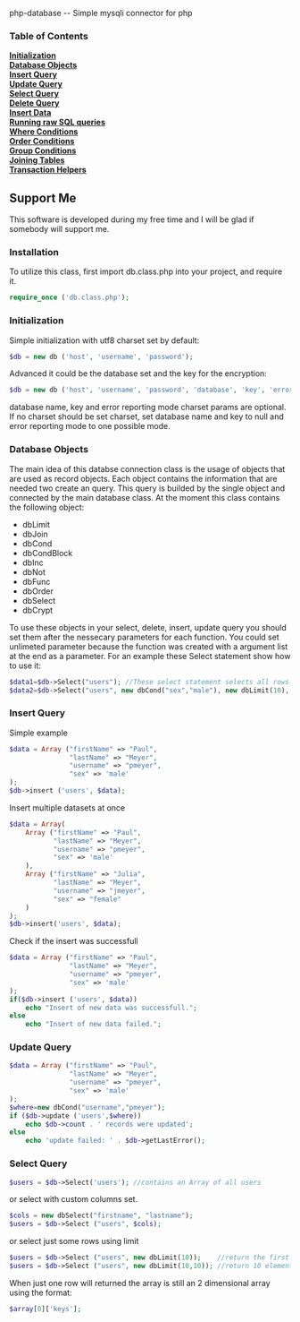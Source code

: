 php-database -- Simple mysqli connector for php

### Table of Contents

**[Initialization](#initialization)**  
**[Database Objects](#database-objects)**  
**[Insert Query](#insert-query)**  
**[Update Query](#update-query)**  
**[Select Query](#select-query)**  
**[Delete Query](#delete-query)**  
**[Insert Data](#insert-data)**  
**[Running raw SQL queries](#running-raw-sql-queries)**  
**[Where Conditions](#where--having-methods)**  
**[Order Conditions](#ordering-method)**  
**[Group Conditions](#grouping-method)**  
**[Joining Tables](#join-method)**  
**[Transaction Helpers](#transaction-helpers)**  

## Support Me

This software is developed during my free time and I will be glad if somebody will support me.

### Installation
To utilize this class, first import db.class.php into your project, and require it.

```php
require_once ('db.class.php');
```



### Initialization
Simple initialization with utf8 charset set by default:
```php
$db = new db ('host', 'username', 'password');
```

Advanced it could be the database set and the key for the encryption:
```php
$db = new db ('host', 'username', 'password', 'database', 'key', 'errorReporting');
```
database name, key and error reporting mode charset params are optional.
If no charset should be set charset, set database name and key to null and error reporting mode to one possible mode.

### Database Objects
The main idea of this databse connection class is the usage of objects that are used as record objects. Each object contains the information that are needed two create an query. This query is builded by the single object and connected by the main database class.
At the moment this class contains the following object:
+ dbLimit
+ dbJoin
+ dbCond
+ dbCondBlock
+ dbInc
+ dbNot
+ dbFunc
+ dbOrder
+ dbSelect
+ dbCrypt

To use these objects in your select, delete, insert, update query you should set them after the nessecary parameters for each function. You could set unlimeted parameter because the function was created with a argument list at the end as a parameter. 
For an example these Select statement show how to use it:
```php
$data1=$db->Select("users"); //These select statement selects all rows and columns from the table users
$data2=$db->Select("users", new dbCond("sex","male"), new dbLimit(10), dbSelect("username"), dbCrypt("username")); //These select statement selects just the first ten male users and returns the uncrypted row username

```


### Insert Query
Simple example
```php
$data = Array ("firstName" => "Paul",
               "lastName" => "Meyer",
               "username" => "pmeyer",
               "sex" => 'male'
);
$db->insert ('users', $data);
```

Insert multiple datasets at once
```php
$data = Array(
    Array ("firstName" => "Paul",
           "lastName" => "Meyer",
           "username" => "pmeyer",
           "sex" => 'male'
    ),
    Array ("firstName" => "Julia",
           "lastName" => "Meyer",
           "username" => "jmeyer",
           "sex" => "female"
    )
);
$db->insert('users', $data);
```
Check if the insert was successfull
```php
$data = Array ("firstName" => "Paul",
               "lastName" => "Meyer",
               "username" => "pmeyer",
               "sex" => 'male'
);
if($db->insert ('users', $data))
	echo "Insert of new data was successfull.";
else
	echo "Insert of new data failed.";
```

### Update Query
```php
$data = Array ("firstName" => "Paul",
               "lastName" => "Meyer",
               "username" => "pmeyer",
               "sex" => 'male'
);
$where=new dbCond("username","pmeyer");
if ($db->update ('users',$where))
    echo $db->count . ' records were updated';
else
    echo 'update failed: ' . $db->getLastError();
```

### Select Query
```php
$users = $db->Select('users'); //contains an Array of all users 
```

or select with custom columns set.

```php
$cols = new dbSelect("firstname", "lastname");
$users = $db->Select ("users", $cols);
```

or select just some rows using limit

```php
$users = $db->Select ("users", new dbLimit(10));    //return the first 10 elements
$users = $db->Select ("users", new dbLimit(10,10)); //return 10 elements startet at the 10th element
```
When just one row will returned the array is still an 2 dimensional array using the format:
```php
$array[0]['keys'];
```

